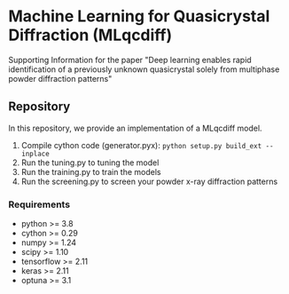 # Machine Learning for Quasicrystal Diffraction (MLqcdiff)

Supporting Information for the paper "Deep learning enables rapid identification of a previously unknown quasicrystal solely from multiphase powder diffraction patterns"

## Repository
In this repository, we provide an implementation of a MLqcdiff model.

1. Compile cython code (generator.pyx): `python setup.py build_ext --inplace`
2. Run the tuning.py to tuning the model
3. Run the training.py to train the models
4. Run the screening.py to screen your powder x-ray diffraction patterns

### Requirements
- python >= 3.8
- cython >= 0.29
- numpy >= 1.24
- scipy >= 1.10
- tensorflow >= 2.11
- keras >= 2.11
- optuna >= 3.1
